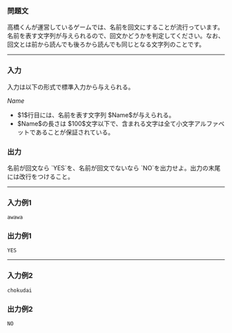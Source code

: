 
<div>

<div>

<div>

<section>

### **問題文**

<p>
高橋くんが運営しているゲームでは、名前を回文にすることが流行っています。名前を表す文字列が与えられるので、回文かどうかを判定してください。なお、回文とは前から読んでも後ろから読んでも同じとなる文字列のことです。
</p>

</section>

</div>

---

<div>

<div>

<section>

### **入力**

<p>
入力は以下の形式で標準入力から与えられる。
</p>

<div>

$Name$
</div>

<ul>

<li>
$1$行目には、名前を表す文字列 $Name$が与えられる。

</li>

<li>
$Name$の長さは $100$文字以下で、含まれる文字は全て小文字アルファベットであることが保証されている。

</li>

</ul>

</section>

</div>

<div>

<section>

### **出力**

<p>
名前が回文なら `YES`を、名前が回文でないなら `NO`を出力せよ。出力の末尾には改行をつけること。
</p>

</section>

</div>

</div>

---

<div>

<section>

### **入力例1**

```
awawa
```

</section>

</div>

<div>

<section>

### **出力例1**

```
YES
```

</section>

</div>

---

<div>

<section>

### **入力例2**

```
chokudai
```

</section>

</div>

<div>

<section>

### **出力例2**

```
NO
```

</section>

</div>

</div>

</div>
